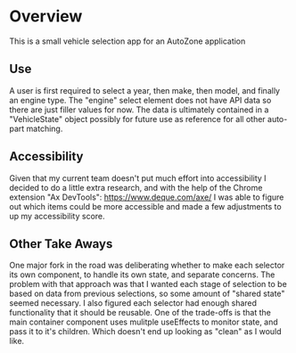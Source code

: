 # Overview

This is a small vehicle selection app for an AutoZone application

## Use

A user is first required to select a year, then make, then model, and finally an engine type. The "engine" select element does not have API data so there are just filler values for now. The data is ultimately contained in a "VehicleState" object possibly for future use as reference for all other auto-part matching.

## Accessibility

Given that my current team doesn't put much effort into accessibility I decided to do a little extra research, and with the help of the Chrome extension "Ax DevTools": https://www.deque.com/axe/ I was able to figure out which items could be more accessible and made a few adjustments to up my accessibility score.

## Other Take Aways

One major fork in the road was deliberating whether to make each selector its own component, to handle its own state, and separate concerns. The problem with that approach was that I wanted each stage of selection to be based on data from previous selections, so some amount of "shared state" seemed necessary. I also figured each selector had enough shared functionality that it should be reusable. One of the trade-offs is that the main container component uses mulitple useEffects to monitor state, and pass it to it's children. Which doesn't end up looking as "clean" as I would like.

